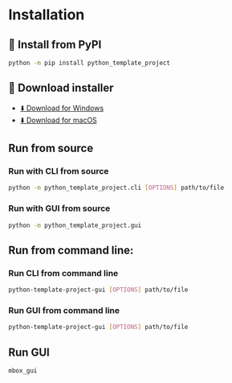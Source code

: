 # Installation



## 🐍 Install from PyPI 

```bash
python -m pip install python_template_project
```


## 🔽 Download installer

- [⬇️ Download for Windows](https://github.com/pamagister/python-template-project/releases/latest/download/MboxConverter-win.zip)
- [⬇️ Download for macOS](https://github.com/pamagister/python-template-project/releases/latest/download/MboxConverter-macOS.zip)



## Run from source

### Run with CLI from source

```bash
python -m python_template_project.cli [OPTIONS] path/to/file
```


### Run with GUI from source

```bash
python -m python_template_project.gui
```


## Run from command line:

### Run CLI from command line
```bash
python-template-project-gui [OPTIONS] path/to/file
```

### Run GUI from command line
```bash
python-template-project-gui [OPTIONS] path/to/file
```

## Run GUI

```bash
mbox_gui
```